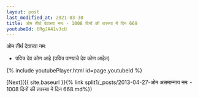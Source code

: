 ```yaml
---
layout: post
last_modified_at: 2021-03-30
title: ओम तीर्थ देवाच्या नमः - 1008 दिनों की तपस्या में दिन 669
youtubeId: 6RgJA41v3cU
---
```

 
 
 ओम तीर्थ देवाच्या नमः  
 
 -  पवित्र देव कोण आहे (पवित्र पाण्याचे देव कोण आहेत) 
 
  
 
  
 
 
 
 
 
 


{% include youtubePlayer.html id=page.youtubeId %}
 
[Next]({{ site.baseurl }}{% link  split1/_posts/2013-04-27-ओम असमाम्नाय नमः - 1008 दिनों की तपस्या में दिन 668.md%})
 

